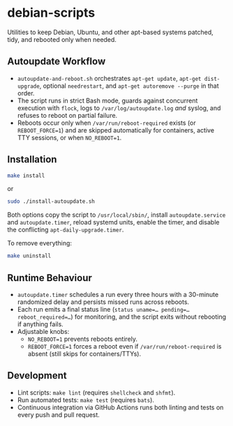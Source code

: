# debian-scripts

Utilities to keep Debian, Ubuntu, and other apt-based systems patched, tidy, and rebooted only when needed.

## Autoupdate Workflow
- `autoupdate-and-reboot.sh` orchestrates `apt-get update`, `apt-get dist-upgrade`, optional `needrestart`, and `apt-get autoremove --purge` in that order.
- The script runs in strict Bash mode, guards against concurrent execution with `flock`, logs to `/var/log/autoupdate.log` *and* syslog, and refuses to reboot on partial failure.
- Reboots occur only when `/var/run/reboot-required` exists (or `REBOOT_FORCE=1`) and are skipped automatically for containers, active TTY sessions, or when `NO_REBOOT=1`.

## Installation
```sh
make install
```
or
```sh
sudo ./install-autoupdate.sh
```
Both options copy the script to `/usr/local/sbin/`, install `autoupdate.service` and `autoupdate.timer`, reload systemd units, enable the timer, and disable the conflicting `apt-daily-upgrade.timer`.

To remove everything:
```sh
make uninstall
```

## Runtime Behaviour
- `autoupdate.timer` schedules a run every three hours with a 30-minute randomized delay and persists missed runs across reboots.
- Each run emits a final status line (`status uname=… pending=… reboot_required=…`) for monitoring, and the script exits without rebooting if anything fails.
- Adjustable knobs:
  - `NO_REBOOT=1` prevents reboots entirely.
  - `REBOOT_FORCE=1` forces a reboot even if `/var/run/reboot-required` is absent (still skips for containers/TTYs).

## Development
- Lint scripts: `make lint` (requires `shellcheck` and `shfmt`).
- Run automated tests: `make test` (requires `bats`).
- Continuous integration via GitHub Actions runs both linting and tests on every push and pull request.

